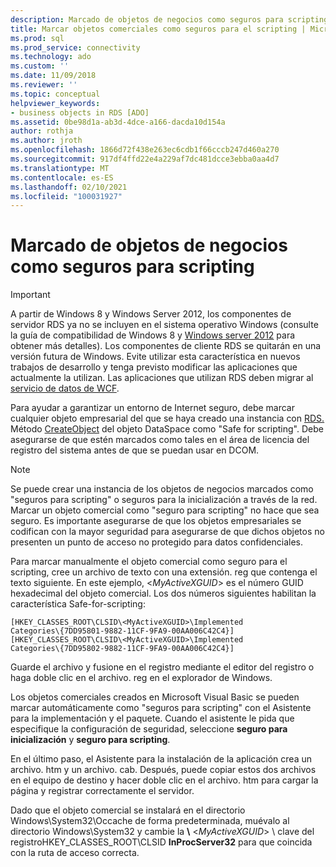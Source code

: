 ```yaml
---
description: Marcado de objetos de negocios como seguros para scripting
title: Marcar objetos comerciales como seguros para el scripting | Microsoft Docs
ms.prod: sql
ms.prod_service: connectivity
ms.technology: ado
ms.custom: ''
ms.date: 11/09/2018
ms.reviewer: ''
ms.topic: conceptual
helpviewer_keywords:
- business objects in RDS [ADO]
ms.assetid: 0be98d1a-ab3d-4dce-a166-dacda10d154a
author: rothja
ms.author: jroth
ms.openlocfilehash: 1866d72f438e263ec6cdb1f66cccb247d460a270
ms.sourcegitcommit: 917df4ffd22e4a229af7dc481dcce3ebba0aa4d7
ms.translationtype: MT
ms.contentlocale: es-ES
ms.lasthandoff: 02/10/2021
ms.locfileid: "100031927"
---
```

# <a name="marking-business-objects-as-safe-for-scripting"></a>Marcado de objetos de negocios como seguros para scripting
> [!IMPORTANT]
>  A partir de Windows 8 y Windows Server 2012, los componentes de servidor RDS ya no se incluyen en el sistema operativo Windows (consulte la guía de compatibilidad de Windows 8 y [Windows server 2012](https://www.microsoft.com/download/details.aspx?id=27416) para obtener más detalles). Los componentes de cliente RDS se quitarán en una versión futura de Windows. Evite utilizar esta característica en nuevos trabajos de desarrollo y tenga previsto modificar las aplicaciones que actualmente la utilizan. Las aplicaciones que utilizan RDS deben migrar al [servicio de datos de WCF](/dotnet/framework/wcf/).  
  
 Para ayudar a garantizar un entorno de Internet seguro, debe marcar cualquier objeto empresarial del que se haya creado una instancia con [RDS. ](../../reference/rds-api/dataspace-object-rds.md) Método [CreateObject](../../reference/rds-api/createobject-method-rds.md) del objeto DataSpace como "Safe for scripting". Debe asegurarse de que estén marcados como tales en el área de licencia del registro del sistema antes de que se puedan usar en DCOM.  
  
> [!NOTE]
>  Se puede crear una instancia de los objetos de negocios marcados como "seguros para scripting" o seguros para la inicialización a través de la red. Marcar un objeto comercial como "seguro para scripting" no hace que sea seguro. Es importante asegurarse de que los objetos empresariales se codifican con la mayor seguridad para asegurarse de que dichos objetos no presenten un punto de acceso no protegido para datos confidenciales.  
  
 Para marcar manualmente el objeto comercial como seguro para el scripting, cree un archivo de texto con una extensión. reg que contenga el texto siguiente. En este ejemplo, \<*MyActiveXGUID*> es el número GUID hexadecimal del objeto comercial. Los dos números siguientes habilitan la característica Safe-for-scripting:  
  
```console
[HKEY_CLASSES_ROOT\CLSID\<MyActiveXGUID>\Implemented   
Categories\{7DD95801-9882-11CF-9FA9-00AA006C42C4}]  
[HKEY_CLASSES_ROOT\CLSID\<MyActiveXGUID>\Implemented   
Categories\{7DD95802-9882-11CF-9FA9-00AA006C42C4}]  
```  
  
 Guarde el archivo y fusione en el registro mediante el editor del registro o haga doble clic en el archivo. reg en el explorador de Windows.  
  
 Los objetos comerciales creados en Microsoft Visual Basic se pueden marcar automáticamente como "seguros para scripting" con el Asistente para la implementación y el paquete. Cuando el asistente le pida que especifique la configuración de seguridad, seleccione **seguro para inicialización** y **seguro para scripting**.  
  
 En el último paso, el Asistente para la instalación de la aplicación crea un archivo. htm y un archivo. cab. Después, puede copiar estos dos archivos en el equipo de destino y hacer doble clic en el archivo. htm para cargar la página y registrar correctamente el servidor.  
  
 Dado que el objeto comercial se instalará en el directorio Windows\System32\Occache de forma predeterminada, muévalo al directorio Windows\System32 y cambie la **\\** \<*MyActiveXGUID*> \\ clave del registroHKEY_CLASSES_ROOT\CLSID **InProcServer32** para que coincida con la ruta de acceso correcta.